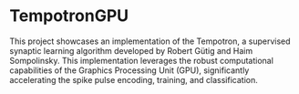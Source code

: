 # TempotronGPU
This project showcases an implementation of the Tempotron, a supervised synaptic learning algorithm developed by Robert Gütig and Haim Sompolinsky. This implementation leverages the robust computational capabilities of the Graphics Processing Unit (GPU), significantly accelerating the spike pulse encoding, training, and classification.
